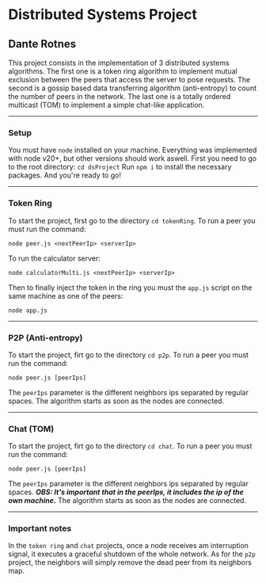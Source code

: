 # Distributed Systems Project
## Dante Rotnes

This project consists in the implementation of 3 distributed systems algorithms. The first one is a token ring algorithm to implement mutual exclusion between the peers that access the server to pose requests. The second is a gossip based data transferring algorithm (anti-entropy) to count the number of peers in the network. The last one is a totally ordered multicast (TOM) to implement a simple chat-like application.

***
### Setup
You must have `node` installed on your machine. Everything was implemented with node v20+, but other versions should work aswell. First you need to go to the root directory: `cd dsProject` Run `npm i` to install the necessary packages. And you're ready to go!
***

### Token Ring
To start the project, first go to the directory `cd tokenRing`.
To run a peer you must run the command:
```
node peer.js <nextPeerIp> <serverIp>
```
To run the calculator server:
```
node calculatorMulti.js <nextPeerIp> <serverIp>
```
Then to finally inject the token in the ring you must the `app.js` script on the same machine as one of the peers:
```
node app.js
```

***
### P2P (Anti-entropy)
To start the project, firt go to the directory `cd p2p`.
To run a peer you must run the command:
```
node peer.js [peerIps]
```
The `peerIps` parameter is the different neighbors ips separated by regular spaces.
The algorithm starts as soon as the nodes are connected.

***
### Chat (TOM)
To start the project, firt go to the directory `cd chat`.
To run a peer you must run the command:
```
node peer.js [peerIps] 
```
The `peerIps` parameter is the different neighbors ips separated by regular spaces.
***OBS: It's important that in the peerIps, it includes the ip of the own machine.***
The algorithm starts as soon as the nodes are connected.

***
### Important notes
In the `token ring` and `chat` projects, once a node receives am interruption signal, it executes a graceful shutdown of the whole network. As for the `p2p` project, the neighbors will simply remove the dead peer from its neighbors map.